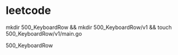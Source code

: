 # leetcode

mkdir 500_KeyboardRow && mkdir 500_KeyboardRow/v1 && touch 500_KeyboardRow/v1/main.go

500_KeyboardRow